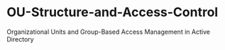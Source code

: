 # OU-Structure-and-Access-Control
Organizational Units and Group-Based Access Management in Active Directory
